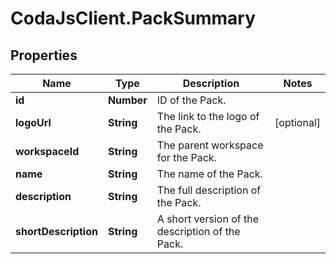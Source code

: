 # CodaJsClient.PackSummary

## Properties
Name | Type | Description | Notes
------------ | ------------- | ------------- | -------------
**id** | **Number** | ID of the Pack. | 
**logoUrl** | **String** | The link to the logo of the Pack. | [optional] 
**workspaceId** | **String** | The parent workspace for the Pack. | 
**name** | **String** | The name of the Pack. | 
**description** | **String** | The full description of the Pack. | 
**shortDescription** | **String** | A short version of the description of the Pack. | 
